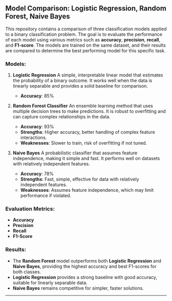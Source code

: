 ## Model Comparison: Logistic Regression, Random Forest, Naive Bayes

This repository contains a comparison of three classification models applied to a binary classification problem. The goal is to evaluate the performance of each model using various metrics such as **accuracy**, **precision**, **recall**, and **F1-score**. The models are trained on the same dataset, and their results are compared to determine the best performing model for this specific task.

### Models:

1. **Logistic Regression**
   A simple, interpretable linear model that estimates the probability of a binary outcome. It works well when the data is linearly separable and provides a solid baseline for comparison.

   * **Accuracy**: 85%

2. **Random Forest Classifier**
   An ensemble learning method that uses multiple decision trees to make predictions. It is robust to overfitting and can capture complex relationships in the data.

   * **Accuracy**: 93%
   * **Strengths**: Higher accuracy, better handling of complex feature interactions.
   * **Weaknesses**: Slower to train, risk of overfitting if not tuned.

3. **Naive Bayes**
   A probabilistic classifier that assumes feature independence, making it simple and fast. It performs well on datasets with relatively independent features.

   * **Accuracy**: 78%
   * **Strengths**: Fast, simple, effective for data with relatively independent features.
   * **Weaknesses**: Assumes feature independence, which may limit performance if violated.

### Evaluation Metrics:

* **Accuracy**
* **Precision**
* **Recall**
* **F1-Score**

### Results:

* The **Random Forest** model outperforms both **Logistic Regression** and **Naive Bayes**, providing the highest accuracy and best F1-scores for both classes.
* **Logistic Regression** provides a strong baseline with good accuracy, suitable for linearly separable data.
* **Naive Bayes** remains competitive for simpler, faster solutions.

---

